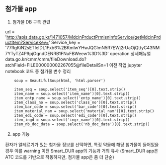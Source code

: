 ## 첨가물 app 

1. 첨가물 DB 구축 관련

url = 'http://apis.data.go.kr/1471057/MdcinPrductPrmisnInfoService/getMdcinPrductItem?ServiceKey='
Service_key = '77RgKiN2sETIeIDL1Fxb6%2BKmIwYHwJQGlmN5R7EWj2rUaOjQttyC43NM7YTyTZ4P9pjOqndDENRB1FNuFBWeew%3D%3D'
operation 상세매뉴얼 data.go.kr/cmm/cmm/fileDownload.do?atchField=FILE000000002267055@fileDetailSn=1
이전 작업 jupyter notebook 코드 중 첨가물 변수 정리
  
        soup = BeautifulSoup(html, 'html.parser')

        item_seq = soup.select('item_seq')[0].text.strip()
        item_name = soup.select('item_name')[0].text.strip()
        item_entp_name = soup.select('entp_name')[0].text.strip()
        item_class_no = soup.select('class_no')[0].text.strip()
        item_bar_code = soup.select('bar_code')[0].text.strip()
        item_material_nam = soup.select('material_nam')[0].text.strip()
        item_edi_code = soup.select('edi_code')[0].text.strip()
        item_ingd = soup.select('ingr_name')[0].text.strip()
        item_nb_doc_data = soup.select('nb_doc_data')[0].text.strip()

2. app 기능 

환자가 알레르기가 있는 첨가물 정보를 선택하면, 특정 약물에 해당 첨가물이 들어있을 경우 이를 warning
이전 Smart_DUR app의 기능과 거의 유사 (Smart_DUR app은 ATC 코드를 기반으로 작동하지만, 첨가물 app은 좀 더 단순)
